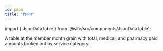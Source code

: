 ```yaml
---
id: pmpm
title: "PMPM"
---
```


import { JsonDataTable } from '@site/src/components/JsonDataTable';

A table at the member month grain with total, medical, and pharmacy paid amounts broken out by service category.

<JsonDataTable jsonPath="nodes.model\.the_tuva_project\.pmpm__pmpm" />
